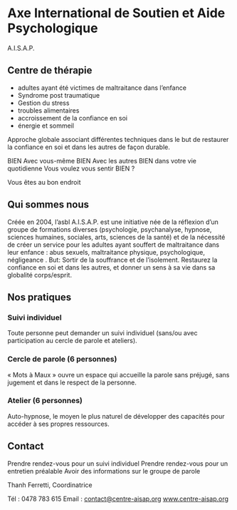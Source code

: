 # Axe International de Soutien et Aide Psychologique

A.I.S.A.P.

## Centre de thérapie 

- adultes ayant été victimes de maltraitance dans l’enfance
- Syndrome post traumatique
- Gestion du stress
- troubles alimentaires
- accroissement de la confiance en soi
- énergie et sommeil

Approche globale associant différentes techniques dans le but de restaurer la confiance en soi et dans les autres de façon durable.


BIEN Avec vous-même
BIEN Avec les autres
BIEN dans votre vie quotidienne
Vous voulez vous sentir BIEN ?

Vous êtes au bon endroit


## Qui sommes nous

Créée en 2004, l’asbl A.I.S.A.P. est une initiative née de la réflexion d’un groupe de formations diverses (psychologie, psychanalyse, hypnose, sciences humaines, sociales, arts, sciences de la santé) et de la nécessité de créer un service pour les adultes ayant souffert de maltraitance dans leur enfance : abus sexuels, maltraitance physique, psychologique, négligeance . 
But: Sortir de la souffrance et de l’isolement. Restaurez la confiance en soi et dans les autres, et donner un sens à sa vie dans sa globalité corps/esprit.

## Nos pratiques

### Suivi individuel
Toute personne peut demander un suivi individuel (sans/ou avec participation au cercle de parole et ateliers).  
    
### Cercle de parole (6 personnes)
« Mots à Maux » ouvre un espace qui accueille la parole sans préjugé, sans jugement et dans le respect de la personne.
    
### Atelier (6 personnes)
Auto-hypnose, le moyen le plus naturel de développer des capacités pour accéder à ses propres ressources.


## Contact

Prendre rendez-vous  pour un suivi individuel
Prendre rendez-vous pour un entretien préalable
Avoir des informations sur le groupe de parole

Thanh Ferretti, Coordinatrice

Tél : 0478 783 615
Email : contact@centre-aisap.org
www.centre-aisap.org

